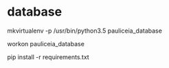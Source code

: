 # database

mkvirtualenv -p /usr/bin/python3.5 pauliceia_database

workon pauliceia_database

pip install -r requirements.txt